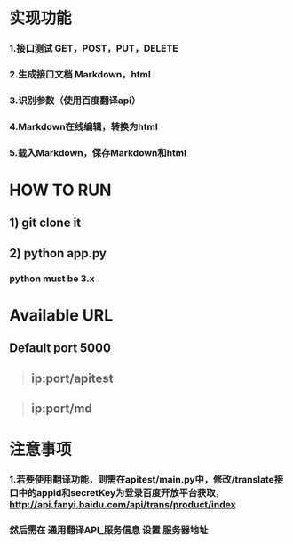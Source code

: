 
# 实现功能

### 1.接口测试 GET，POST，PUT，DELETE

### 2.生成接口文档 Markdown，html

### 3.识别参数（使用百度翻译api）

### 4.Markdown在线编辑，转换为html

### 5.载入Markdown，保存Markdown和html

# HOW TO RUN

## 1) git clone it

## 2) python app.py

### python must be 3.x

#  Available URL

## Default port 5000

> ## ip:port/apitest

> ## ip:port/md

# 注意事项

### 1.若要使用翻译功能，则需在apitest/main.py中，修改/translate接口中的appid和secretKey为登录百度开放平台获取，http://api.fanyi.baidu.com/api/trans/product/index
### 然后需在 通用翻译API_服务信息 设置 服务器地址